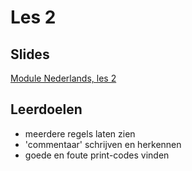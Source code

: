 # Les 2

## Slides

[Module Nederlands, les 2](https://slides.com/felienne/pidk-m1-l2a#/)

## Leerdoelen

* meerdere regels laten zien
* 'commentaar' schrijven en herkennen
* goede en foute print-codes vinden

